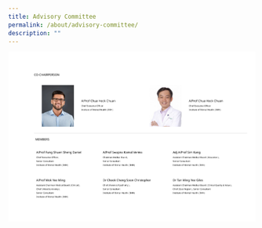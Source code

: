 ```yaml
---
title: Advisory Committee
permalink: /about/advisory-committee/
description: ""
---
```

![](/images/Group%201%20(1).png)